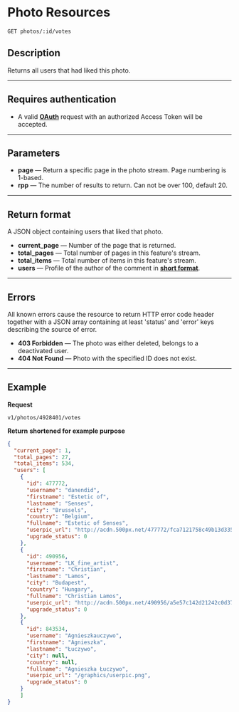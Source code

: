 # Photo Resources

    GET photos/:id/votes

## Description
Returns all users that had liked this photo.

***

## Requires authentication
* A valid **[OAuth][]** request with an authorized Access Token will be accepted.

***

## Parameters

- **page** — Return a specific page in the photo stream. Page numbering is 1-based.
- **rpp** — The number of results to return. Can not be over 100, default 20.

***

## Return format
A JSON object containing users that liked that photo.

- **current_page** — Number of the page that is returned.
- **total_pages** — Total number of pages in this feature's stream.
- **total_items** — Total number of items in this feature's stream.
- **users** — Profile of the author of the comment in **[short format][]**.

***

## Errors
All known errors cause the resource to return HTTP error code header together with a JSON array containing at least 'status' and 'error' keys describing the source of error.

- **403 Forbidden** — The photo was either deleted, belongs to a deactivated user.
- **404 Not Found** — Photo with the specified ID does not exist.


***

## Example
**Request**

    v1/photos/4928401/votes

**Return** __shortened for example purpose__
``` json
{
  "current_page": 1,
  "total_pages": 27,
  "total_items": 534,
  "users": [
    {
      "id": 477772,
      "username": "danendid",
      "firstname": "Estetic of",
      "lastname": "Senses",
      "city": "Brussels",
      "country": "Belgium",
      "fullname": "Estetic of Senses",
      "userpic_url": "http://acdn.500px.net/477772/fca7121758c49b13d33511662f0ecb4abb4097e9/1.jpg?126",
      "upgrade_status": 0
    },
    {
      "id": 490956,
      "username": "LK_fine_artist",
      "firstname": "Christian",
      "lastname": "Lamos",
      "city": "Budapest",
      "country": "Hungary",
      "fullname": "Christian Lamos",
      "userpic_url": "http://acdn.500px.net/490956/a5e57c142d21242c0d37de1e4f3b5f3688447a22/1.jpg?10",
      "upgrade_status": 0
    },
    {
      "id": 843534,
      "username": "Agnieszkauczywo",
      "firstname": "Agnieszka",
      "lastname": "Łuczywo",
      "city": null,
      "country": null,
      "fullname": "Agnieszka Łuczywo",
      "userpic_url": "/graphics/userpic.png",
      "upgrade_status": 0
    }
    ]
}
```

[OAuth]: https://github.com/500px/api-documentation/tree/master/authentication
[short format]: https://github.com/500px/api-documentation/blob/master/basics/formats_and_terms.md#short-format-1
[full format]: https://github.com/500px/api-documentation/blob/master/basics/formats_and_terms.md#full-format